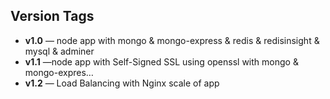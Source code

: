 ﻿## Version Tags

- **v1.0** — node app with mongo & mongo-express & redis & redisinsight & mysql & adminer
- **v1.1** —node app with Self-Signed SSL using openssl with mongo & mongo-expres…
- **v1.2** — Load Balancing with Nginx scale of app
